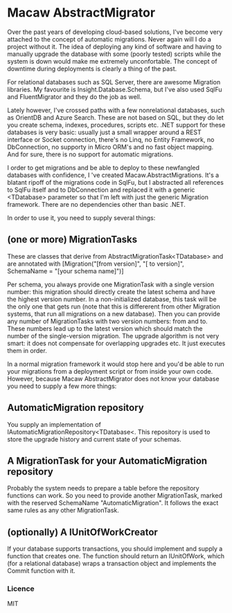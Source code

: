 Macaw AbstractMigrator
======================

Over the past years of developing cloud-based solutions, I've become very attached to the concept of automatic migrations. Never again will I do a project 
without it. The idea of deploying any kind of software and having to manually upgrade the database with some (poorly tested) scripts while the system is down 
would make me extremely unconfortable. The concept of downtime during deployments is clearly a thing of the past.

For relational databases such as SQL Server, there are awesome Migration libraries. My favourite is Insight.Database.Schema, but I've also used SqlFu and 
FluentMigrator and they do the job as well.

Lately however, I've crossed paths with a few nonrelational databases, such as OrientDB and Azure Search. These are not based on SQL, but they do 
let you create schema, indexes, procedures, scripts etc. .NET support for these databases is very basic: usually just a small wrapper around a REST interface or 
Socket connection, there's no Linq, no Entity Framework, no DbConnection, no supporty in Micro ORM's and no fast object mapping. And for sure, there is no 
support for automatic migrations.

I order to get migrations and be able to deploy to these newfangled databases with confidence, I 've created Macaw.AbstractMigrations. It's a blatant ripoff 
of the migrations code in SqlFu, but I abstracted all references to SqlFu itself and to DbConnection and replaced it with a generic &lt;TDatabase&gt; parameter so 
that I'm left with just the generic Migration framework. There are no dependencies other than basic .NET.

In order to use it, you need to supply several things:
## (one or more) MigrationTasks
These are classes that derive from AbstractMigrationTask&lt;TDatabase&gt; and are annotated with [Migration("[from version]", "[ to version]", SchemaName = "[your schema name]")]

Per schema, you always provide one MigrationTask with a single version number: this migration should directly create the latest schema and have the highest 
version number. In a non-initialized database, this task will be the only one that gets run (note that this is differerent from other Migration systems, that run 
all migrations on a new database). 
Then you can provide any number of MigrationTasks with two version numbers: from and to. These numbers lead up to the latest version which should match the number of 
the single-version migration. The upgrade algorithm is not very smart: it does not compensate for overlapping upgrades etc. It just executes them in order.

In a normal migration framework it would stop here and you'd be able to run your migrations from a deployment script or from inside your own code.
However, because Macaw AbstractMigrator does not know your database you need to supply a few more things:

## AutomaticMigration repository
You supply an implementation of IAutomaticMigrationRepository&lt;TDatabase&lt;. This repository is used to store the upgrade history and current state of 
your schemas.

## A MigrationTask for your AutomaticMigration repository
Probably the system needs to prepare a table before the repository functions can work. So you need to provide another MigrationTask, marked with the 
reserved SchemaName "AutomaticMigration". It follows the exact same rules as any other MigrationTask.

## (optionally) A IUnitOfWorkCreator
If your database supports transactions, you should implement and supply a function that creates one. The function should return an IUnitOfWork, which
(for a relational database) wraps a transaction object and implements the Commit function with it.


### Licence
MIT


